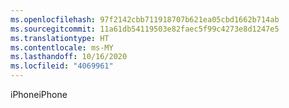 ```yaml
---
ms.openlocfilehash: 97f2142cbb711918707b621ea05cbd1662b714ab
ms.sourcegitcommit: 11a61db54119503e82faec5f99c4273e8d1247e5
ms.translationtype: HT
ms.contentlocale: ms-MY
ms.lasthandoff: 10/16/2020
ms.locfileid: "4069961"
---
```

<span data-ttu-id="5d588-101">iPhone</span><span class="sxs-lookup"><span data-stu-id="5d588-101">iPhone</span></span>